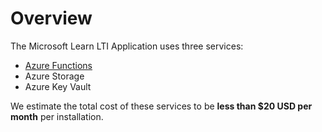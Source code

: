 # Overview

The Microsoft Learn LTI Application uses three services:
* [Azure Functions](https://azure.microsoft.com/en-us/pricing/details/functions/?WT.mc_id=edna.github.jabenn)
* Azure Storage
* Azure Key Vault

We estimate the total cost of these services to be **less than $20 USD per month** per installation.
